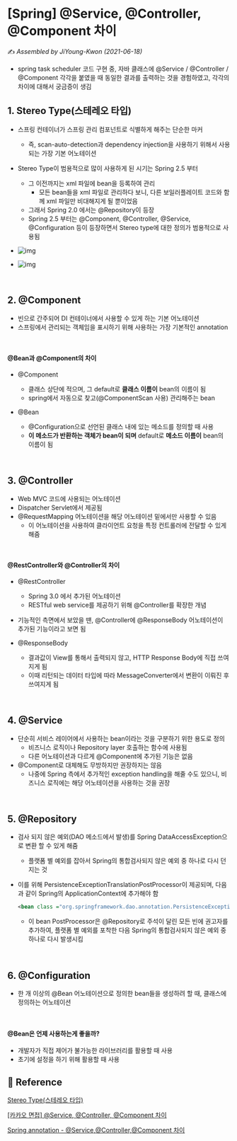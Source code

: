 # [Spring] @Service, @Controller, @Component 차이

✍️ *Assembled by JiYoung-Kwon (2021-06-18)*

* spring task scheduler 코드 구현 중, 자바 클래스에 @Service / @Controller / @Component 각각을 붙였을 때 동일한 결과를 출력하는 것을 경험하였고, 각각의 차이에 대해서 궁금증이 생김



## 1. Stereo Type(스테레오 타입)

* 스프링 컨테이너가 스프링 관리 컴포넌트로 식별하게 해주는 단순한 마커

  * 즉, scan-auto-detection과 dependency injection을 사용하기 위해서 사용되는 가장 기본 어노테이션

* Stereo Type이 범용적으로 많이 사용하게 된 시기는 Spring 2.5 부터
  * 그 이전까지는 xml 파일에 bean을 등록하여 관리 
    * 모든 bean들을 xml 파일로 관리하다 보니, 다른 보일러플레이트 코드와 함께 xml 파일만 비대해지게 될 뿐이었음
  * 그래서 Spring 2.0 에서는 @Repository이 등장
  *  Spring 2.5 부터는 @Component, @Controller, @Service, @Configuration 등이 등장하면서 Stereo type에 대한 정의가 범용적으로 사용됨


* ![img](https://blog.kakaocdn.net/dn/bpiV1F/btquzHydBKR/yb6QJY3SCFKsVhFveEJlRk/img.png)
* ![img](https://gblobscdn.gitbook.com/assets%2F-M5HOStxvx-Jr0fqZhyW%2F-MGRXqsY8lYe9idKp2rD%2F-MGRcDp1KGXVW9BE_0n7%2F%E1%84%80%E1%85%B3%E1%84%85%E1%85%B5%E1%86%B71.png?alt=media&token=9837df71-c882-4639-979f-774dd90f8c61)

<br/>

## 2. @Component

* 빈으로 간주되어 DI 컨테이너에서 사용할 수 있게 하는 기본 어노테이션
* 스프링에서 관리되는 객체임을 표시하기 위해 사용하는 가장 기본적인 annotation

<br/>

#### @Bean과 @Component의 차이

* @Component

  * 클래스 상단에 적으며, 그 default로 **클래스 이름이** bean의 이름이 됨
  * spring에서 자동으로 찾고(@ComponentScan 사용) 관리해주는 bean

* @Bean
  * @Configuration으로 선언된 클래스 내에 있는 메소드를 정의할 때 사용
  * **이 메소드가 반환하는 객체가 bean이 되며** default로 **메소드 이름이** bean의 이름이 됨

<br/>

## 3. @Controller

* Web MVC 코드에 사용되는 어노테이션
* Dispatcher Servlet에서 제공됨
* @RequestMapping 어노테이션을 해당 어노테이션 밑에서만 사용할 수 있음
  * 이 어노테이션을 사용하여 클라이언트 요청을 특정 컨트롤러에 전달할 수 있게 해줌

<br/>

#### @RestController와 @Controller의 차이

* @RestController
  * Spring 3.0 에서 추가된 어노테이션
  * RESTful web service를 제공하기 위해 @Controller를 확장한 개념
* 기능적인 측면에서 보았을 땐, @Controller에 @ResponseBody 어노테이션이 추가된 기능이라고 보면 됨

* @ResponseBody 
  * 결과값이 View를 통해서 출력되지 않고, HTTP Response Body에 직접 쓰여지게 됨
  * 이때 리턴되는 데이터 타입에 따라 MessageConverter에서 변환이 이뤄진 후 쓰여지게 됨

<br/>

## 4. @Service

* 단순히 서비스 레이어에서 사용하는 bean이라는 것을 구분하기 위한 용도로 정의
  * 비즈니스 로직이나 Repository layer 호출하는 함수에 사용됨
  * 다른 어노테이션과 다르게 @Component에 추가된 기능은 없음
* @Component로 대체해도 무방하지만 권장하지는 않음
  * 나중에 Spring 측에서 추가적인 exception handling을 해줄 수도 있으니, 비즈니스 로직에는 해당 어노테이션을 사용하는 것을 권장

<br/>

## 5. @Repository

* 검사 되지 않은 예외(DAO 메소드에서 발생)를 Spring DataAccessException으로 변환 할 수 있게 해줌

  * 플랫폼 별 예외를 잡아서 Spring의 통합검사되지 않은 예외 중 하나로 다시 던지는 것

* 이를 위해 PersistenceExceptionTranslationPostProcessor이 제공되며, 다음과 같이 Spring의 ApplicationContext에 추가해야 함

  ```xml
  <bean class ="org.springframework.dao.annotation.PersistenceExceptionTranslationPostProcessor"/>
  ```

  * 이 bean PostProcessor은 @Repository로 주석이 달린 모든 빈에 권고자를 추가하여, 플랫폼 별 예외를 포착한 다음 Spring의 통합검사되지 않은 예외 중 하나로 다시 발생시킴

<br/>

## 6. @Configuration

* 한 개 이상의 @Bean 어노테이션으로 정의한 bean들을 생성하려 할 때, 클래스에 정의하는 어노테이션

<br/>

#### @Bean은 언제 사용하는게 좋을까?

- 개발자가 직접 제어가 불가능한 라이브러리를 활용할 때 사용
- 초기에 설정을 하기 위해 활용할 때 사용



## :page_with_curl: Reference

[Stereo Type(스테레오 타입)](https://incheol-jung.gitbook.io/docs/q-and-a/spring/stereo-type)

[[카카오 면접] @Service, @Controller, @Component 차이](https://bk-investing.tistory.com/64)

[Spring annotation - @Service,@Controller,@Component 차이](https://happyer16.tistory.com/entry/Spring-annotation-ServiceControllerComponent-%EC%B0%A8%EC%9D%B4)